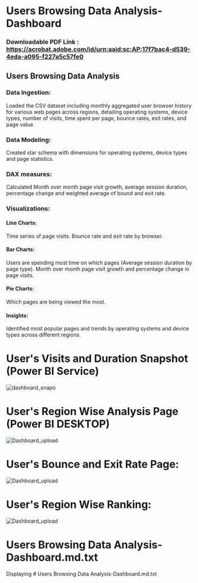 
# Users Browsing Data Analysis-Dashboard

### Downloadable PDF Link : https://acrobat.adobe.com/id/urn:aaid:sc:AP:17f7bac4-d539-4eda-a095-f227a5c57fe0

## Users Browsing Data Analysis

### Data Ingestion:
Loaded the CSV dataset including monthly aggregated user browser history for various web pages across regions, detailing operating systems, device types, number of visits, time spent per page, bounce rates, exit rates, and page value.
### Data Modeling:
Created star schema with dimensions for operating systems, device types and page statistics.
### DAX measures:
Calculated Month over month page visit growth, average session duration, percentage change and weighted average of bound and exit rate.
### Visualizations:
#### Line Charts:
Time series of page visits. Bounce rate and exit rate by browser.

#### Bar Charts:
Users are spending most time on which pages (Average session duration by page type). Month over month page visit growth and percentage  change in page visits.
#### Pie Charts:
Which pages are being viewed the most.
#### Insights:
Identified most popular pages and trends by operating systems and device types across different regions.

# User's Visits and Duration Snapshot (Power BI Service)



![dashboard_snapo](https://github.com/user-attachments/assets/83dce198-5baf-4d36-9867-635be5c383c8)



 
 # User's Region Wise Analysis Page (Power BI DESKTOP)



 
![Dashboard_upload](https://github.com/user-attachments/assets/63b3dc10-eed9-4cb5-8b9d-180d789c46c9)



 # User's Bounce and Exit Rate Page:



 
![Dashboard_upload](https://github.com/user-attachments/assets/88fba742-03df-453e-8bb8-a85e4df96d61)



 # User's Region Wise Ranking:



 
![Dashboard_upload](https://github.com/user-attachments/assets/a824a671-a431-4210-af9b-58ee8f351f14)



# Users Browsing Data Analysis-Dashboard.md.txt
Displaying # Users Browsing Data Analysis-Dashboard.md.txt
